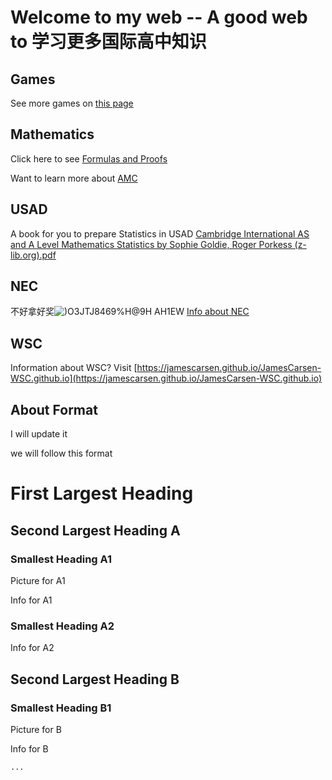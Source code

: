 # Welcome to my web -- A good web to 学习更多国际高中知识

## Games

See more games on [this page](https://jamescarsen.github.io/JamesCarsen-Games.github.io/)

## Mathematics

Click here to see [Formulas and Proofs](https://jamescarsen.github.io/JamesCarsen-math-formulas-and-proofs.github.io/)



Want to learn more about [AMC](https://jamescarsen.github.io/JamesCarsen-AMC.github.io)



## USAD
A book for you to prepare Statistics in USAD
[Cambridge International AS and A Level Mathematics Statistics by Sophie Goldie, Roger Porkess (z-lib.org).pdf](https://github.com/JamesCarsen/JamesCarsen.github.io/files/7404610/Cambridge.International.AS.and.A.Level.Mathematics.Statistics.by.Sophie.Goldie.Roger.Porkess.z-lib.org.pdf)


## NEC
不好拿好奖![)O3JTJ$8469%H@$9H AH1EW](https://user-images.githubusercontent.com/70703379/138593684-b0d6eda8-3807-4cc8-b0f0-4c2210ec7dab.png)
[Info about NEC](https://jamescarsen.github.io/JamesCarsen-NEC.github.io/)


## WSC
Information about WSC? Visit [https://jamescarsen.github.io/JamesCarsen-WSC.github.io](https://jamescarsen.github.io/JamesCarsen-WSC.github.io)


## About Format

I will update it 

we will follow this format

# First Largest Heading

## Second Largest Heading A

### Smallest Heading A1
	
Picture for A1

Info for A1

### Smallest Heading A2

Info for A2

## Second Largest Heading B 

### Smallest Heading B1
	
Picture for B 

Info for B 

	...


